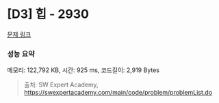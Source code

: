 # [D3] 힙 - 2930 

[문제 링크](https://swexpertacademy.com/main/code/problem/problemDetail.do?contestProbId=AV-Tj7ya3jYDFAXr) 

### 성능 요약

메모리: 122,792 KB, 시간: 925 ms, 코드길이: 2,919 Bytes



> 출처: SW Expert Academy, https://swexpertacademy.com/main/code/problem/problemList.do